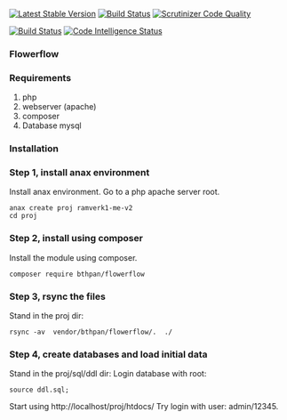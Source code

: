 [![Latest Stable Version](https://poser.pugx.org/bthpan/flowerflow/v)](//packagist.org/packages/bthpan/flowerflow)
[![Build Status](https://travis-ci.com/ejessyp/flowerflow.svg?branch=main)](https://travis-ci.com/ejessyp/flowerflow)
[![Scrutinizer Code Quality](https://scrutinizer-ci.com/g/ejessyp/flowerflow/badges/quality-score.png?b=main)](https://scrutinizer-ci.com/g/ejessyp/flowerflow/?branch=main)

[![Build Status](https://scrutinizer-ci.com/g/ejessyp/flowerflow/badges/build.png?b=main)](https://scrutinizer-ci.com/g/ejessyp/flowerflow/build-status/main)
[![Code Intelligence Status](https://scrutinizer-ci.com/g/ejessyp/flowerflow/badges/code-intelligence.svg?b=main)](https://scrutinizer-ci.com/code-intelligence)

### Flowerflow

### Requirements
1. php
2. webserver (apache)
3. composer
4. Database mysql


### Installation

### Step 1, install anax environment

Install anax environment.
Go to a php apache server root.
```
anax create proj ramverk1-me-v2
cd proj
```


### Step 2, install using composer

Install the module using composer.

```
composer require bthpan/flowerflow
```
### Step 3, rsync the files

Stand in the proj dir:
```
rsync -av  vendor/bthpan/flowerflow/.  ./
```

### Step 4, create databases and load initial data
Stand in the proj/sql/ddl dir:
Login database with root:
```
source ddl.sql;
```
Start using http://localhost/proj/htdocs/
Try login with user: admin/12345.
